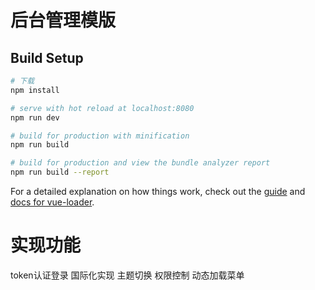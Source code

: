# 后台管理模版


## Build Setup

``` bash
# 下载
npm install

# serve with hot reload at localhost:8080
npm run dev

# build for production with minification
npm run build

# build for production and view the bundle analyzer report
npm run build --report
```

For a detailed explanation on how things work, check out the [guide](http://vuejs-templates.github.io/webpack/) and [docs for vue-loader](http://vuejs.github.io/vue-loader).


# 实现功能
token认证登录
国际化实现
主题切换
权限控制
动态加载菜单
